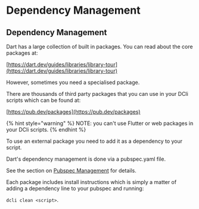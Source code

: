 # Dependency Management

## Dependency Management

Dart has a large collection of built in packages. You can read about the core packages at:

[https://dart.dev/guides/libraries/library-tour](https://dart.dev/guides/libraries/library-tour)

However, sometimes you need a specialised package.

There are thousands of third party packages that you can use in your DCli scripts which can be found at:

[https://pub.dev/packages](https://pub.dev/packages)

{% hint style="warning" %}
NOTE: you can't use Flutter or web packages in your DCli scripts.
{% endhint %}

To use an external package you need to add it as a dependency to your script.

Dart's dependency management is done via a pubspec.yaml file. 



See the section on [Pubspec Management](./#pubspec-management) for details.

Each package includes install instructions which is simply a matter of adding a dependency line to your pubspec and running:

`dcli clean <script>`.

